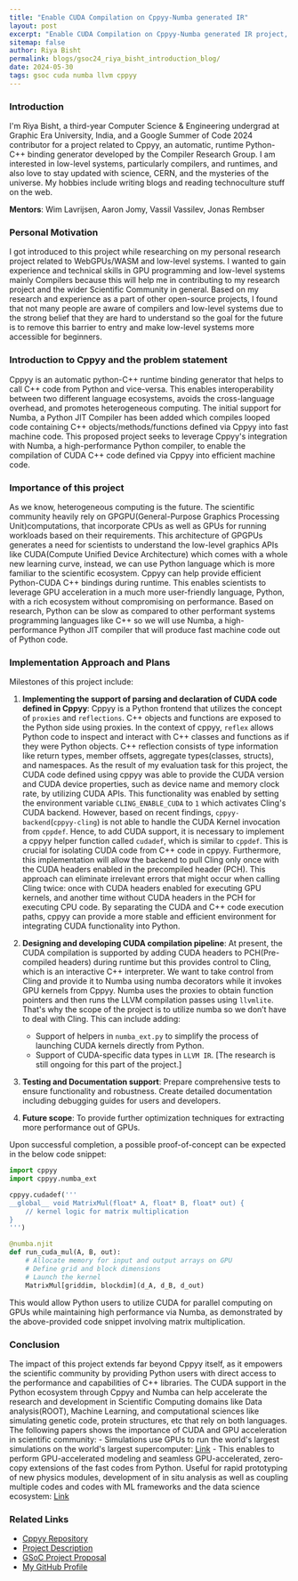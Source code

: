 ```yaml
---
title: "Enable CUDA Compilation on Cppyy-Numba generated IR"
layout: post
excerpt: "Enable CUDA Compilation on Cppyy-Numba generated IR project, part of Google Summer of Code 2024, aims to demonstrate Cppyy's capability to provide CUDA paradigms to Python users without any compromise in performance."
sitemap: false
author: Riya Bisht
permalink: blogs/gsoc24_riya_bisht_introduction_blog/
date: 2024-05-30
tags: gsoc cuda numba llvm cppyy
---
```


### Introduction

I'm Riya Bisht, a third-year Computer Science & Engineering undergrad at Graphic Era University, India, and a Google Summer of Code 2024 contributor for a project related to Cppyy, an automatic, runtime Python-C++ binding generator developed by the Compiler Research Group. I am interested in low-level systems, particularly compilers, and runtimes, and also love to stay updated with science, CERN, and the mysteries of the universe. My hobbies include writing blogs and reading technoculture stuff on the web.

**Mentors**: Wim Lavrijsen, Aaron Jomy, Vassil Vassilev, Jonas Rembser

### Personal Motivation

I got introduced to this project while researching on my personal research project related to WebGPUs/WASM and low-level systems. I wanted to gain experience and technical skills in GPU programming and low-level systems mainly Compilers because this will help me in contributing to my research project and the wider Scientific Community in general. Based on my research and experience as a part of other open-source projects, I found that not many people are aware of compilers and low-level systems due to the strong belief that they are hard to understand so the goal for the future is to remove this barrier to entry and make low-level systems more accessible for beginners. 

### Introduction to Cppyy and the problem statement

Cppyy is an automatic python-C++ runtime binding generator that helps to call C++ code from Python and vice-versa. This enables interoperability between two different language ecosystems, avoids the cross-language overhead, and promotes heterogeneous computing. The initial support for Numba, a Python JIT Compiler has been added which compiles looped code containing C++ objects/methods/functions defined via Cppyy into fast machine code. This proposed project seeks to leverage Cppyy's integration with Numba, a high-performance Python compiler, to enable the compilation of CUDA C++ code defined via Cppyy into efficient machine code. 

### Importance of this project

As we know, heterogeneous computing is the future. The scientific community heavily rely on GPGPU(General-Purpose Graphics Processing Unit)computations, that incorporate CPUs as well as GPUs for running workloads based on their requirements. This architecture of GPGPUs generates a need for scientists to understand the low-level graphics APIs like CUDA(Compute Unified Device Architecture) which comes with a whole new learning curve, instead, we can use Python language which is more familiar to the scientific ecosystem. Cppyy can help provide efficient Python-CUDA C++ bindings during runtime. This enables scientists to leverage GPU acceleration in a much more user-friendly language, Python, with a rich ecosystem without compromising on performance. Based on research, Python can be slow as compared to other performant systems programming languages like C++ so we will use Numba, a high-performance Python JIT compiler that will produce fast machine code out of Python code.

### Implementation Approach and Plans

Milestones of this project include:
1. **Implementing the support of parsing and declaration of CUDA code defined in Cppyy**: Cppyy is a Python frontend that utilizes the concept of `proxies` and `reflections`. C++ objects and functions are exposed to the Python side using proxies. In the context of cppyy, `reflex` allows Python code to inspect and interact with C++ classes and functions as if they were Python objects. C++ reflection consists of type information like return types, member offsets, aggregate types(classes, structs), and namespaces. As the result of my evaluation task for this project, the CUDA code defined using cppyy was able to provide the CUDA version and CUDA device properties, such as device name and memory clock rate, by utilizing CUDA APIs. This functionality was enabled by setting the environment variable `CLING_ENABLE_CUDA` to `1` which activates Cling's CUDA backend. However, based on recent findings, `cppyy-backend`(`cppyy-cling`) is not able to handle the CUDA Kernel invocation from `cppdef`. Hence,  to add CUDA support, it is necessary to implement a cppyy helper function called `cudadef`, which is similar to `cppdef`. This is crucial for isolating CUDA code from C++ code in cppyy. Furthermore, this implementation will allow the backend to pull Cling only once with the CUDA headers enabled in the precompiled header (PCH). This approach can eliminate irrelevant errors that might occur when calling Cling twice: once with CUDA headers enabled for executing GPU kernels, and another time without CUDA headers in the PCH for executing CPU code.
By separating the CUDA and C++ code execution paths, cppyy can provide a more stable and efficient environment for integrating CUDA functionality into Python.

2. **Designing and developing CUDA compilation pipeline**: At present, the CUDA compilation is supported by adding CUDA headers to PCH(Pre-compiled headers) during runtime but this provides control to Cling, which is an interactive C++ interpreter. We want to take control from Cling and provide it to Numba using numba decorators while it invokes GPU kernels from Cppyy. Numba uses the proxies to obtain function pointers and then runs the LLVM compilation passes using `llvmlite`. That's why the scope of the project is to utilize numba so we don’t have to deal with Cling. This can include adding:
    - Support of helpers in `numba_ext.py` to simplify the process of launching CUDA kernels directly from Python.
    - Support of CUDA-specific data types in `LLVM IR`. [The research is still ongoing for this part of the project.]

3. **Testing and Documentation support**: Prepare comprehensive tests to ensure functionality and robustness. Create detailed documentation including debugging guides for users and developers.

4. **Future scope**: To provide further optimization techniques for extracting more performance out of GPUs.

Upon successful completion, a possible proof-of-concept can be expected in the below code snippet: 

```python
import cppyy
import cppyy.numba_ext

cppyy.cudadef('''
__global__ void MatrixMul(float* A, float* B, float* out) {
    // kernel logic for matrix multiplication
}
''')

@numba.njit
def run_cuda_mul(A, B, out):
    # Allocate memory for input and output arrays on GPU
    # Define grid and block dimensions
    # Launch the kernel
    MatrixMul[griddim, blockdim](d_A, d_B, d_out)
```
This would allow Python users to utilize CUDA for parallel computing on GPUs while maintaining high performance via Numba, as demonstrated by the above-provided code snippet involving matrix multiplication.

### Conclusion

The impact of this project extends far beyond Cppyy itself, as it empowers the scientific community by providing Python users with direct access to the performance and capabilities of C++ libraries. The CUDA support in the Python ecosystem through Cppyy and Numba can help accelerate the research and development in Scientific Computing domains like Data analysis(ROOT), Machine Learning, and computational sciences like simulating genetic code, protein structures, etc that rely on both languages. The following papers shows the importance of CUDA and GPU acceleration in scientific community:
    - Simulations use GPUs to run the world's largest simulations on the world's largest supercomputer: [Link](https://escholarship.org/content/qt5q63r9ph/qt5q63r9ph_noSplash_29f23cdb21b554ab0457d33f14e9d6e0.pdf)
    - This enables to perform GPU-accelerated modeling and seamless GPU-accelerated, zero-copy extensions of the fast codes from Python. Useful for rapid prototyping of new physics modules, development of in situ analysis as well as coupling multiple codes and codes with ML frameworks and the data science ecosystem: [Link]( https://arxiv.org/abs/2402.17248)

### Related Links

- [Cppyy Repository](https://github.com/wlav/cppyy)
- [Project Description](https://hepsoftwarefoundation.org/gsoc/2024/proposal_Cppyy-Numba-CUDA.html)
- [GSoC Project Proposal](/assets/docs/Riya_Bisht_GSoC2024_Proposal.pdf)
- [My GitHub Profile](https://github.com/chococandy63)